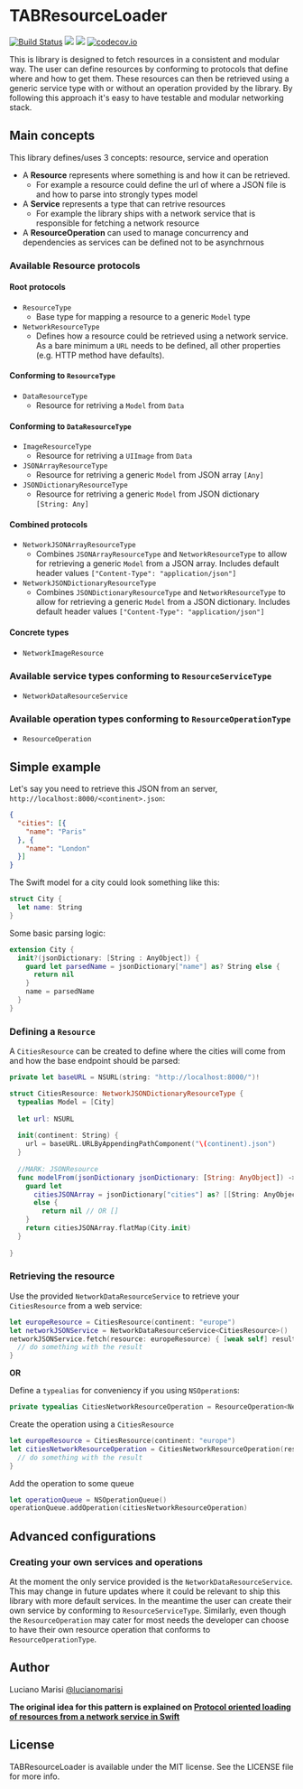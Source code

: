 # TABResourceLoader

[![Build Status](https://travis-ci.org/theappbusiness/TABResourceLoader.svg?branch=master)](https://travis-ci.org/theappbusiness/TABResourceLoader)
[![](https://img.shields.io/cocoapods/v/TABResourceLoader.svg)](https://cocoapods.org/pods/TABResourceLoader)
[![](https://img.shields.io/cocoapods/p/TABResourceLoader.svg?style=flat)](https://cocoapods.org/pods/TABResourceLoader)
[![codecov.io](http://codecov.io/github/theappbusiness/TABResourceLoader/coverage.svg?branch=master)](http://codecov.io/github/theappbusiness/TABResourceLoader?branch=master)

This is library is designed to fetch resources in a consistent and modular way. The user can define resources by conforming to protocols that define where and how to get them. These resources can then be retrieved using a generic service type with or without an operation provided by the library. By following this approach it's easy to have testable and modular networking stack.

## Main concepts

This library defines/uses 3 concepts: resource, service and operation

- A **Resource** represents where something is and how it can be retrieved.
	- For example a resource could define the url of where a JSON file is and how to parse into strongly types model
- A **Service** represents a type that can retrive resources
	- For example the library ships with a network service that is responsible for fetching a network resource
- A **ResourceOperation** can used to manage concurrency and dependencies as services can be defined not to be asynchrnous

### Available Resource protocols

#### Root protocols

- `ResourceType`
	- Base type for mapping a resource to a generic `Model` type
- `NetworkResourceType`
	- Defines how a resource could be retrieved using a network service. As a bare minimum a `URL` needs to be defined, all other properties (e.g. HTTP method have defaults).

#### Conforming to `ResourceType`

- `DataResourceType`
	- Resource for retriving a `Model` from `Data`

#### Conforming to `DataResourceType`

- `ImageResourceType`
	- Resource for retriving a `UIImage` from `Data`
- `JSONArrayResourceType`
	- Resource for retriving a generic `Model` from JSON array `[Any]`
- `JSONDictionaryResourceType`
	- Resource for retriving a generic `Model` from JSON dictionary `[String: Any]`

#### Combined protocols

- `NetworkJSONArrayResourceType`
	- Combines `JSONArrayResourceType` and `NetworkResourceType` to allow for retrieving a generic `Model` from a JSON array. Includes default header values `["Content-Type": "application/json"]`
- `NetworkJSONDictionaryResourceType`
 	- Combines `JSONDictionaryResourceType` and `NetworkResourceType` to allow for retrieving a generic `Model` from a JSON dictionary. Includes default header values `["Content-Type": "application/json"]`

#### Concrete types

- `NetworkImageResource`

### Available service types conforming to `ResourceServiceType`

- `NetworkDataResourceService`

### Available operation types conforming to `ResourceOperationType`

- `ResourceOperation`

## Simple example

Let's say you need to retrieve this JSON from an server, `http://localhost:8000/<continent>.json`:

```json
{
  "cities": [{
    "name": "Paris"
  }, {
    "name": "London"
  }]
}
```

The Swift model for a city could look something like this:

```swift
struct City {
  let name: String
}
```

Some basic parsing logic:

```swift
extension City {
  init?(jsonDictionary: [String : AnyObject]) {
    guard let parsedName = jsonDictionary["name"] as? String else {
      return nil
    }
    name = parsedName
  }
}
```

### Defining a `Resource`

A `CitiesResource` can be created to define where the cities will come from and how the base endpoint should be parsed:

```swift
private let baseURL = NSURL(string: "http://localhost:8000/")!
```

```swift
struct CitiesResource: NetworkJSONDictionaryResourceType {
  typealias Model = [City]
  
  let url: NSURL
  
  init(continent: String) {
    url = baseURL.URLByAppendingPathComponent("\(continent).json")
  }
  
  //MARK: JSONResource
  func modelFrom(jsonDictionary jsonDictionary: [String: AnyObject]) -> [City]? {
    guard let
      citiesJSONArray = jsonDictionary["cities"] as? [[String: AnyObject]]
      else {
        return nil // OR []
    }
    return citiesJSONArray.flatMap(City.init)
  }
  
}
```

### Retrieving the resource

Use the provided `NetworkDataResourceService` to retrieve your `CitiesResource` from a web service:

```swift
let europeResource = CitiesResource(continent: "europe")
let networkJSONService = NetworkDataResourceService<CitiesResource>()
networkJSONService.fetch(resource: europeResource) { [weak self] result in
  // do something with the result
}
```

**OR**

Define a `typealias` for conveniency if you using `NSOperation`s:

```swift
private typealias CitiesNetworkResourceOperation = ResourceOperation<NetworkDataResourceService<CitiesResource>>
```

Create the operation using a `CitiesResource`

```swift
let europeResource = CitiesResource(continent: "europe")
let citiesNetworkResourceOperation = CitiesNetworkResourceOperation(resource: europeResource) { [weak self] operation, result in
  // do something with the result
}
```

Add the operation to some queue
```swift
let operationQueue = NSOperationQueue()
operationQueue.addOperation(citiesNetworkResourceOperation)
```

## Advanced configurations

### Creating your own services and operations

At the moment the only service provided is the `NetworkDataResourceService`. This may change in future updates where it could be relevant to ship this library with more default services. In the meantime the user can create their own service by conforming to `ResourceServiceType`. Similarly, even though the `ResourceOperation` may cater for most needs the developer can choose to have their own resource operation that conforms to `ResourceOperationType`.

## Author

Luciano Marisi [@lucianomarisi](http://twitter.com/lucianomarisi)

**The original idea for this pattern is explained on [Protocol oriented loading of resources from a network service in Swift](http://www.marisibrothers.com/2016/07/protocol-oriented-loading-of-resources.html)**

## License

TABResourceLoader is available under the MIT license. See the LICENSE file for more info.